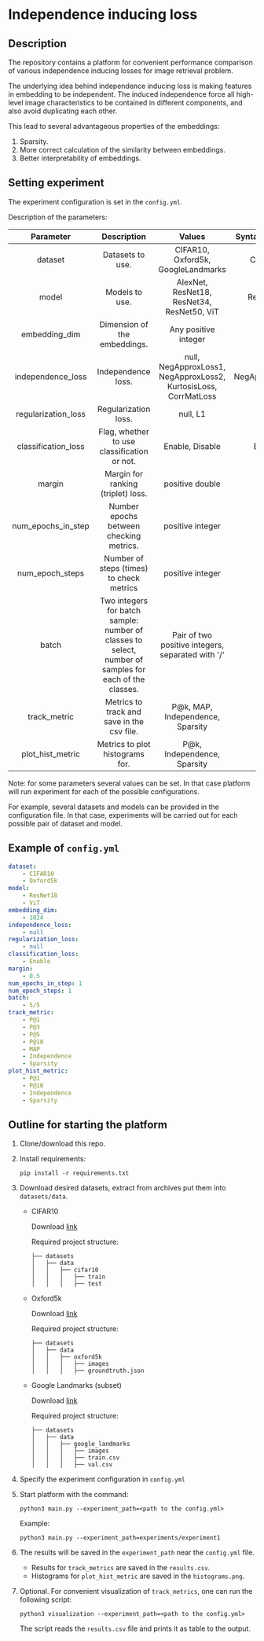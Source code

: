 # Independence inducing loss

## Description

The repository contains a platform for convenient performance comparison of various independence inducing losses
for image retrieval problem.

The underlying idea behind independence inducing loss is making features in embedding to be independent. The induced
independence force all high-level image characteristics to be contained in different components, and also avoid duplicating each other.

This lead to several advantageous properties of the embeddings:
1. Sparsity.
2. More correct calculation of the similarity between embeddings.
3. Better interpretability of embeddings.

## Setting experiment

The experiment configuration is set in the `config.yml`.

Description of the parameters:

|      **Parameter**      |                                            **Description**                                             |                            **Values**                           | **Syntax example** | **Required** |
|:-----------------------:|:------------------------------------------------------------------------------------------------------:|:---------------------------------------------------------------:|:------------------:|:------------:|
|         dataset         |                                            Datasets to use.                                            |                CIFAR10, Oxford5k, GoogleLandmarks               |       CIFAR10      |     True     |
|          model          |                                             Models to use.                                             |            AlexNet, ResNet18, ResNet34, ResNet50, ViT           |      ResNet18      |     True     |
|      embedding_dim      |                                      Dimension of the embeddings.                                      |                       Any positive integer                      |        1024        |     True     |
|    independence_loss    |                                           Independence loss.                                           | null, NegApproxLoss1, NegApproxLoss2, KurtosisLoss, CorrMatLoss |   NegApproxLoss1   |     True     |
|   regularization_loss   |                                          Regularization loss.                                          |                             null, L1                            |         L1         |     True     |
| classification_loss     |                          Flag, whether to use classification or not.                                   |                           Enable, Disable                       |        Enable      |     True     |
|          margin         |                                   Margin for ranking (triplet) loss.                                   |                         positive double                         |         0.2        |     True     |
|    num_epochs_in_step   |                                Number epochs between checking metrics.                                 |                         positive integer                        |         10         |     True     |
|     num_epoch_steps     |                                Number of steps (times) to check metrics                                |                         positive integer                        |          5         |     True     |
|          batch          | Two integers for batch sample: number of classes to select, number of samples for each of the classes. |         Pair of two positive integers, separated with '/'       |         5/5        |     True     |
|       track_metric      |                               Metrics to track and save in the csv file.                               |                   P@k, MAP, Independence, Sparsity              |         P@1        |     True     |
|     plot_hist_metric    |                                    Metrics to plot histograms for.                                     |                   P@k, Independence, Sparsity                   |         P@1        |     False    |

Note: for some parameters several values can be set. In that case platform will run experiment for each of the
possible configurations.

For example, several datasets and models can be provided in the configuration file. In that case, experiments will be
carried out for each possible pair of dataset and model.

## Example of `config.yml`

```yaml
dataset:
    - CIFAR10
    - Oxford5k
model:
    - ResNet18
    - ViT
embedding_dim:
    - 1024
independence_loss:
    - null
regularization_loss:
    - null
classification_loss:
    - Enable
margin:
    - 0.5
num_epochs_in_step: 1
num_epoch_steps: 1
batch:
    - 5/5
track_metric:
    - P@1
    - P@3
    - P@5
    - P@10
    - MAP
    - Independence
    - Sparsity
plot_hist_metric:
    - P@1
    - P@10
    - Independence
    - Sparsity
```

## Outline for starting the platform

1. Clone/download this repo.
2. Install requirements:
   ```
   pip install -r requirements.txt
   ```
3. Download desired datasets, extract from archives put them into `datasets/data`.
   * CIFAR10

      Download [link](https://www.kaggle.com/datasets/swaroopkml/cifar10-pngs-in-folders)

      Required project structure:
      ```
      ├── datasets
      │   ├── data
      │   │   ├── cifar10
      │   │   │   ├── train
      │   │   │   ├── test
      ```
   * Oxford5k

      Download [link](https://www.kaggle.com/datasets/vadimshabashov/oxford5k)

      Required project structure:
      ```
      ├── datasets
      │   ├── data
      │   │   ├── oxford5k
      │   │   │   ├── images
      │   │   │   ├── groundtruth.json
      ```
   * Google Landmarks (subset)

      Download [link](https://www.kaggle.com/datasets/confirm/google-landmark-dataset-v2-micro)

      Required project structure:
      ```
      ├── datasets
      │   ├── data
      │   │   ├── google_landmarks
      │   │   │   ├── images
      │   │   │   ├── train.csv
      │   │   │   ├── val.csv
      ```
4. Specify the experiment configuration in `config.yml`
5. Start platform with the command:
   ```
   python3 main.py --experiment_path=<path to the config.yml>
   ```

   Example:
   ```
   python3 main.py --experiment_path=experiments/experiment1
   ```
6. The results will be saved in the `experiment_path` near the `config.yml` file.

   * Results for `track_metrics` are saved in the `results.csv`.
   * Histograms for `plot_hist_metric` are saved in the `histograms.png`.

7. Optional. For convenient visualization of `track_metrics`, one can run the following script:
   ```
   python3 visualization --experiment_path=<path to the config.yml>
   ```

   The script reads the `results.csv` file and prints it as table to the output.
